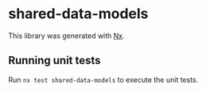 # shared-data-models

This library was generated with [Nx](https://nx.dev).

## Running unit tests

Run `nx test shared-data-models` to execute the unit tests.
